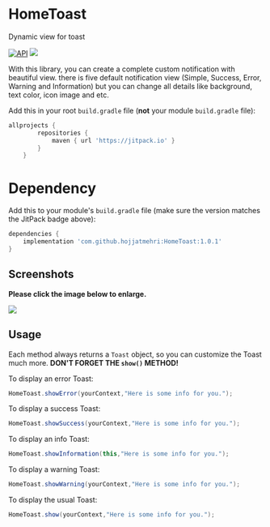 # HomeToast
Dynamic view for toast

[![API](https://img.shields.io/badge/API-23%2B-brightgreen.svg?style=flat)](https://android-arsenal.com/api?level=23) 
[![](https://jitpack.io/v/hojjatmehri/HomeToast.svg)](https://jitpack.io/#hojjatmehri/HomeToast)


With this library, you can create a complete custom notification with beautiful view. there is five default notification view (Simple, Success, Error, Warning and Information) but you can change all details like background, text color, icon image and etc.


Add this in your root `build.gradle` file (**not** your module `build.gradle` file):

```gradle
allprojects {
		repositories {
			maven { url 'https://jitpack.io' }
		}
	}
```

# Dependency

Add this to your module's `build.gradle` file (make sure the version matches the JitPack badge above):

```gradle
dependencies {
	implementation 'com.github.hojjatmehri:HomeToast:1.0.1'
}
```
## Screenshots

**Please click the image below to enlarge.**

<img src="https://camo.githubusercontent.com/c17d88bb74139e0fa48f226afe3a5f6f68768fbc8ba2562d329ad14e56219985/68747470733a2f2f73332e67696679752e636f6d2f696d616765732f686f6d65546f6173742e676966">

## Usage

Each method always returns a `Toast` object, so you can customize the Toast much more. **DON'T FORGET THE `show()` METHOD!**

To display an error Toast:

``` java
HomeToast.showError(yourContext,"Here is some info for you.");
```
To display a success Toast:

``` java
HomeToast.showSuccess(yourContext,"Here is some info for you.");
```
To display an info Toast:

``` java
HomeToast.showInformation(this,"Here is some info for you.");
```
To display a warning Toast:

``` java
HomeToast.showWarning(yourContext,"Here is some info for you.");
```
To display the usual Toast:

``` java
HomeToast.show(yourContext,"Here is some info for you.");
```


